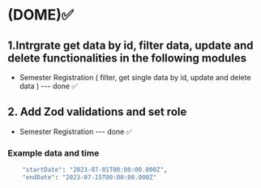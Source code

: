# (DOME)✅

## 1.Intrgrate get data by id, filter data, update and delete functionalities in the following modules

- Semester Registration ( filter, get single data by id, update and delete data )  --- done ✅

## 2. Add Zod validations and set role

- Semester Registration  --- done ✅

### Example data and time

```bash
    "startDate": "2023-07-01T00:00:00.000Z",
    "endDate": "2023-07-15T00:00:00.000Z"
```
